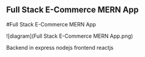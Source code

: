 <h2>Full Stack E-Commerce MERN App</h2>

#Full Stack E-Commerce MERN App


![diagram](Full Stack E-Commerce MERN App.png)

Backend in express nodejs 
frontend reactjs
